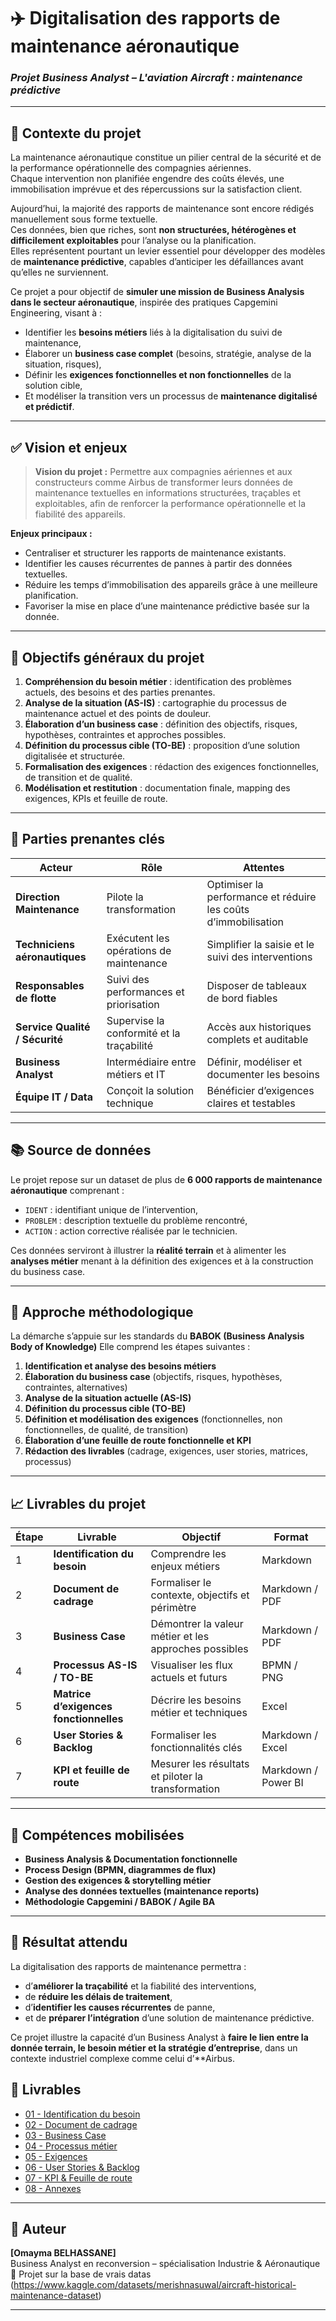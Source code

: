 # ✈️ Digitalisation des rapports de maintenance aéronautique  
### _Projet Business Analyst – L'aviation Aircraft : maintenance prédictive_

---

## 🎯 Contexte du projet  

La maintenance aéronautique constitue un pilier central de la sécurité et de la performance opérationnelle des compagnies aériennes.  
Chaque intervention non planifiée engendre des coûts élevés, une immobilisation imprévue et des répercussions sur la satisfaction client.  

Aujourd’hui, la majorité des rapports de maintenance sont encore rédigés manuellement sous forme textuelle.  
Ces données, bien que riches, sont **non structurées, hétérogènes et difficilement exploitables** pour l’analyse ou la planification.  
Elles représentent pourtant un levier essentiel pour développer des modèles de **maintenance prédictive**, capables d’anticiper les défaillances avant qu’elles ne surviennent.

Ce projet a pour objectif de **simuler une mission de Business Analysis dans le secteur aéronautique**, inspirée des pratiques Capgemini Engineering, visant à :
- Identifier les **besoins métiers** liés à la digitalisation du suivi de maintenance,  
- Élaborer un **business case complet** (besoins, stratégie, analyse de la situation, risques),  
- Définir les **exigences fonctionnelles et non fonctionnelles** de la solution cible,  
- Et modéliser la transition vers un processus de **maintenance digitalisé et prédictif**.

---

## ✅ Vision et enjeux  

> **Vision du projet :** Permettre aux compagnies aériennes et aux constructeurs comme Airbus de transformer leurs données de maintenance textuelles en informations structurées, traçables et exploitables, afin de renforcer la performance opérationnelle et la fiabilité des appareils.

**Enjeux principaux :**
- Centraliser et structurer les rapports de maintenance existants.  
- Identifier les causes récurrentes de pannes à partir des données textuelles.  
- Réduire les temps d’immobilisation des appareils grâce à une meilleure planification.  
- Favoriser la mise en place d’une maintenance prédictive basée sur la donnée.

---

## 🧩 Objectifs généraux du projet  

1. **Compréhension du besoin métier** : identification des problèmes actuels, des besoins et des parties prenantes.  
2. **Analyse de la situation (AS-IS)** : cartographie du processus de maintenance actuel et des points de douleur.  
3. **Élaboration d’un business case** : définition des objectifs, risques, hypothèses, contraintes et approches possibles.  
4. **Définition du processus cible (TO-BE)** : proposition d’une solution digitalisée et structurée.  
5. **Formalisation des exigences** : rédaction des exigences fonctionnelles, de transition et de qualité.  
6. **Modélisation et restitution** : documentation finale, mapping des exigences, KPIs et feuille de route.

---

## 👥 Parties prenantes clés  

| Acteur | Rôle | Attentes |
|--------|------|-----------|
| **Direction Maintenance** | Pilote la transformation | Optimiser la performance et réduire les coûts d’immobilisation |
| **Techniciens aéronautiques** | Exécutent les opérations de maintenance | Simplifier la saisie et le suivi des interventions |
| **Responsables de flotte** | Suivi des performances et priorisation | Disposer de tableaux de bord fiables |
| **Service Qualité / Sécurité** | Supervise la conformité et la traçabilité | Accès aux historiques complets et auditable |
| **Business Analyst** | Intermédiaire entre métiers et IT | Définir, modéliser et documenter les besoins |
| **Équipe IT / Data** | Conçoit la solution technique | Bénéficier d’exigences claires et testables |

---

## 📚 Source de données  

Le projet repose sur un dataset de plus de **6 000 rapports de maintenance aéronautique** comprenant :  
- `IDENT` : identifiant unique de l’intervention,  
- `PROBLEM` : description textuelle du problème rencontré,  
- `ACTION` : action corrective réalisée par le technicien.  

Ces données serviront à illustrer la **réalité terrain** et à alimenter les **analyses métier** menant à la définition des exigences et à la construction du business case.

---

## 🧠 Approche méthodologique  

La démarche s’appuie sur les standards du **BABOK (Business Analysis Body of Knowledge)**
Elle comprend les étapes suivantes :

1. **Identification et analyse des besoins métiers**  
2. **Élaboration du business case** (objectifs, risques, hypothèses, contraintes, alternatives)  
3. **Analyse de la situation actuelle (AS-IS)**  
4. **Définition du processus cible (TO-BE)**  
5. **Définition et modélisation des exigences** (fonctionnelles, non fonctionnelles, de qualité, de transition)  
6. **Élaboration d’une feuille de route fonctionnelle et KPI**  
7. **Rédaction des livrables** (cadrage, exigences, user stories, matrices, processus)

---

## 📈 Livrables du projet  

| Étape | Livrable | Objectif | Format |
|--------|-----------|-----------|---------|
| 1 | **Identification du besoin** | Comprendre les enjeux métiers | Markdown |
| 2 | **Document de cadrage** | Formaliser le contexte, objectifs et périmètre | Markdown / PDF |
| 3 | **Business Case** | Démontrer la valeur métier et les approches possibles | Markdown / PDF |
| 4 | **Processus AS-IS / TO-BE** | Visualiser les flux actuels et futurs | BPMN / PNG |
| 5 | **Matrice d’exigences fonctionnelles** | Décrire les besoins métier et techniques | Excel |
| 6 | **User Stories & Backlog** | Formaliser les fonctionnalités clés | Markdown / Excel |
| 7 | **KPI et feuille de route** | Mesurer les résultats et piloter la transformation | Markdown / Power BI |

---

## 💼 Compétences mobilisées  

- **Business Analysis & Documentation fonctionnelle**  
- **Process Design (BPMN, diagrammes de flux)**  
- **Gestion des exigences & storytelling métier**  
- **Analyse des données textuelles (maintenance reports)**  
- **Méthodologie Capgemini / BABOK / Agile BA**  

---

## 🚀 Résultat attendu  

La digitalisation des rapports de maintenance permettra :  
- d’**améliorer la traçabilité** et la fiabilité des interventions,  
- de **réduire les délais de traitement**,  
- d’**identifier les causes récurrentes** de panne,  
- et de **préparer l’intégration** d’une solution de maintenance prédictive.  

Ce projet illustre la capacité d’un Business Analyst à **faire le lien entre la donnée terrain, le besoin métier et la stratégie d’entreprise**, dans un contexte industriel complexe comme celui d’**Airbus.

## 📄 Livrables
- [01 - Identification du besoin](01_Identification_du_Besoin/Identification_du_Besoin.md)
- [02 - Document de cadrage](02_Cadrage/Cadrage_Projet_Maintenance_Aeronautique.md)
- [03 - Business Case](03_Business_Case/Business_Case_Maintenance_Aeronautique.md)
- [04 - Processus métier](04_Processus_Metier/Description_Processus_ASIS_TOBE.md)
- [05 - Exigences](05_Exigences/Exigences_Non_Fonctionnelles.md)
- [06 - User Stories & Backlog](06_UserStories_Backlog/UserStories_Maintenance_Aeronautique.md)
- [07 - KPI & Feuille de route](07_KPI_Feuille_de_Route/KPI_Maintenance_Aeronautique.md)
- [08 - Annexes](08_Annexes/Sources_de_Donnees.md)



---
## 🧾 Auteur  

**[Omayma BELHASSANE]**  
Business Analyst en reconversion – spécialisation Industrie & Aéronautique  
📍 Projet sur la base de vrais datas (https://www.kaggle.com/datasets/merishnasuwal/aircraft-historical-maintenance-dataset)

---
